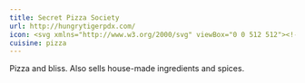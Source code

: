 ```yaml
---
title: Secret Pizza Society
url: http://hungrytigerpdx.com/
icon: <svg xmlns="http://www.w3.org/2000/svg" viewBox="0 0 512 512"><!--! Font Awesome Pro 6.1.1 by @fontawesome - https://fontawesome.com License - https://fontawesome.com/license (Commercial License) Copyright 2022 Fonticons, Inc. --><path d="M100.4 112.3L.5101 491.7c-1.375 5.625 .1622 11.6 4.287 15.6c4.127 4.125 10.13 5.744 15.63 4.119l379.1-105.1C395.3 231.4 276.5 114.1 100.4 112.3zM127.1 416c-17.62 0-32-14.38-32-31.1c0-17.62 14.39-32 32.01-32c17.63 0 32 14.38 32 31.1C160 401.6 145.6 416 127.1 416zM175.1 271.1c-17.63 0-32-14.38-32-32c0-17.62 14.38-31.1 32-31.1c17.62 0 32 14.38 32 31.1C208 257.6 193.6 271.1 175.1 271.1zM272 367.1c-17.62 0-32-14.38-32-31.1c0-17.62 14.38-32 32-32c17.63 0 32 14.38 32 32C304 353.6 289.6 367.1 272 367.1zM158.9 .1406c-16.13-1.5-31.25 8.501-35.38 24.12L108.7 80.52c187.6 5.5 314.5 130.6 322.5 316.1l56.88-15.75c15.75-4.375 25.5-19.62 23.63-35.87C490.9 165.1 340.8 17.39 158.9 .1406z"/></svg>
cuisine: pizza
---
```

Pizza and bliss. Also sells house-made ingredients and spices.